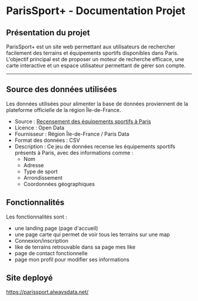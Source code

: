 # ParisSport+ - Documentation Projet

## Présentation du projet

ParisSport+ est un site web permettant aux utilisateurs de rechercher facilement des terrains et équipements sportifs disponibles dans Paris.  
L'objectif principal est de proposer un moteur de recherche efficace, une carte interactive et un espace utilisateur permettant de gérer son compte.

---

## Source des données utilisées

Les données utilisées pour alimenter la base de données proviennent de la plateforme officielle de la région Île-de-France.

- Source : [Recensement des équipements sportifs à Paris](https://data.iledefrance.fr/explore/dataset/recensement_des_equipements_sportifs_a_paris/information/)
- Licence : Open Data
- Fournisseur : Région Île-de-France / Paris Data
- Format des données : CSV
- Description : Ce jeu de données recense les équipements sportifs présents à Paris, avec des informations comme :
  - Nom
  - Adresse
  - Type de sport
  - Arrondissement
  - Coordonnées géographiques

## Fonctionnalités

Les fonctionnalités sont : 
 - une landing page (page d'accueil)
 - une page carte qui permet de voir tous les terrains sur une map
 - Connexion/inscription
 - like de terrains retrouvable dans sa page mes like
 - page de contact fonctionnelle
 - page mon profil pour modifier ses informations
 
## Site deployé
https://parissport.alwaysdata.net/
